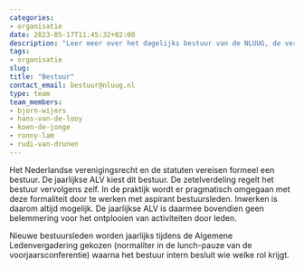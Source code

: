 ```yaml
---
categories:
- organisatie
date: 2023-05-17T11:45:32+02:00
description: "Leer meer over het dagelijks bestuur van de NLUUG, de vereniging voor open standaarden en open systemen."
tags:
- organisatie
slug:
title: "Bestuur"
contact_email: bestuur@nluug.nl
type: team
team_members:
- bjorn-wijers
- hans-van-de-looy
- koen-de-jonge
- ronny-lam
- rudi-van-drunen
---
```


Het Nederlandse verenigingsrecht en de statuten vereisen formeel een bestuur. De jaarlijkse ALV kiest dit bestuur. De zetelverdeling regelt het bestuur vervolgens zelf. In de praktijk wordt er pragmatisch omgegaan met deze formaliteit door te werken met aspirant bestuursleden. Inwerken is daarom altijd mogelijk. De jaarlijkse ALV is daarmee bovendien geen belemmering voor het ontplooien van activiteiten door leden.

Nieuwe bestuursleden worden jaarlijks tijdens de Algemene Ledenvergadering gekozen (normaliter in de lunch-pauze van de voorjaarsconferentie) waarna het bestuur intern besluit wie welke rol krijgt.
